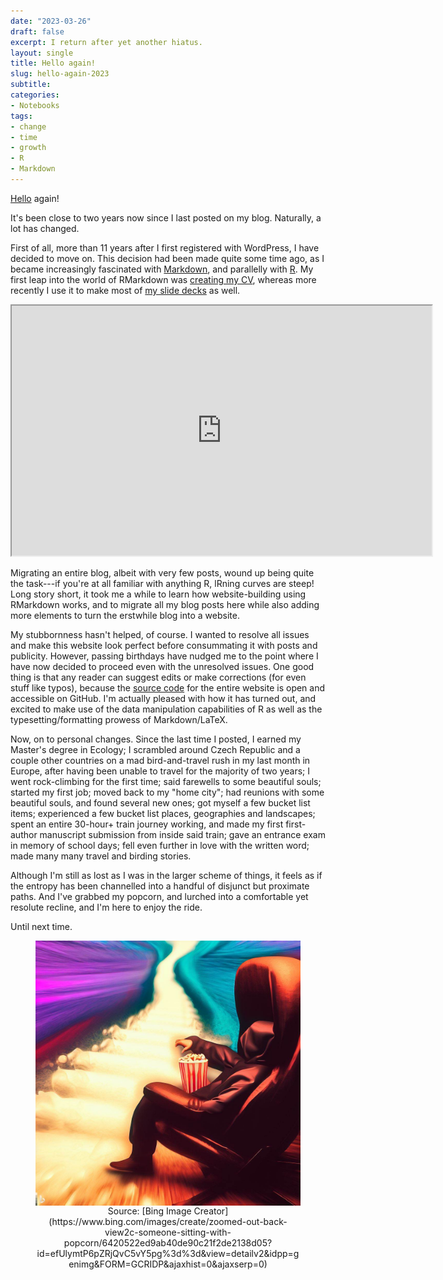 ```yaml
---
date: "2023-03-26"
draft: false
excerpt: I return after yet another hiatus.
layout: single
title: Hello again!
slug: hello-again-2023
subtitle: 
categories:
- Notebooks
tags:
- change
- time
- growth
- R
- Markdown
---
```


[Hello](https://kartrick.com/blog/hello/) again!

It's been close to two years now since I last posted on my blog. Naturally, a lot has changed.

First of all, more than 11 years after I first registered with WordPress, I have decided to move on. This decision had been made quite some time ago, as I became increasingly fascinated with [Markdown](https://en.wikipedia.org/wiki/Markdown), and parallelly with [R](https://en.wikipedia.org/wiki/R_(programming_language)). My first leap into the world of RMarkdown was [creating my CV](https://github.com/rikudoukarthik/vitae/blob/main/CV.Rmd), whereas more recently I use it to make most of [my slide decks](https://kartrick.com/talk/) as well. 

<iframe src="https://slides.yihui.org/xaringan/#41" width="672" height="400px" data-external="1"></iframe>

Migrating an entire blog, albeit with very few posts, wound up being quite the task---if you're at all familiar with anything R, lRning curves are steep! Long story short, it took me a while to learn how website-building using RMarkdown works, and to migrate all my blog posts here while also adding more elements to turn the erstwhile blog into a website.

My stubbornness hasn't helped, of course. I wanted to resolve all issues and make this website look perfect before consummating it with posts and publicity. However, passing birthdays have nudged me to the point where I have now decided to proceed even with the unresolved issues. One good thing is that any reader can suggest edits or make corrections (for even stuff like typos), because the [source code](https://github.com/rikudoukarthik/rikudou) for the entire website is open and accessible on GitHub. I'm actually pleased with how it has turned out, and excited to make use of the data manipulation capabilities of R as well as the typesetting/formatting prowess of Markdown/LaTeX. 

Now, on to personal changes. Since the last time I posted, I earned my Master's degree in Ecology; I scrambled around Czech Republic and a couple other countries on a mad bird-and-travel rush in my last month in Europe, after having been unable to travel for the majority of two years; I went rock-climbing for the first time; said farewells to some beautiful souls; started my first job; moved back to my "home city"; had reunions with some beautiful souls, and found several new ones; got myself a few bucket list items; experienced a few bucket list places, geographies and landscapes; spent an entire 30-hour+ train journey working, and made my first first-author manuscript submission from inside said train; gave an entrance exam in memory of school days; fell even further in love with the written word; made many many travel and birding stories.

Although I'm still as lost as I was in the larger scheme of things, it feels as if the entropy has been channelled into a handful of disjunct but proximate paths. And I've grabbed my popcorn, and lurched into a comfortable yet resolute recline, and I'm here to enjoy the ride.

Until next time.

<div style="text-align: center;">
<figure>
    <img src="featured.jpeg" alt="Moving in a channel of entropy" width="500" align="middle">
    <figcaption>Source: [Bing Image Creator](https://www.bing.com/images/create/zoomed-out-back-view2c-someone-sitting-with-popcorn/6420522ed9ab40de90c21f2de2138d05?id=efUlymtP6pZRjQvC5vY5pg%3d%3d&view=detailv2&idpp=genimg&FORM=GCRIDP&ajaxhist=0&ajaxserp=0)</figcaption>
</figure>
</div>
